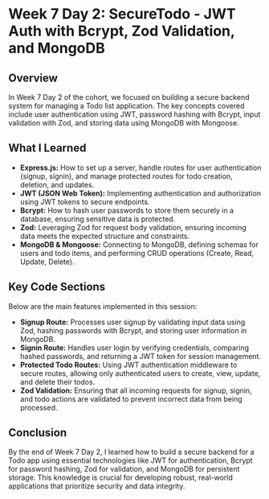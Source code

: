 <h1>Week 7 Day 2: SecureTodo - JWT Auth with Bcrypt, Zod Validation, and MongoDB</h1>

<h2>Overview</h2>
<p>
In Week 7 Day 2 of the cohort, we focused on building a secure backend system for managing a Todo list application. The key concepts covered include user authentication using JWT, password hashing with Bcrypt, input validation with Zod, and storing data using MongoDB with Mongoose.
</p>

<h2>What I Learned</h2>
<ul>
  <li><strong>Express.js:</strong> How to set up a server, handle routes for user authentication (signup, signin), and manage protected routes for todo creation, deletion, and updates.</li>
  <li><strong>JWT (JSON Web Token):</strong> Implementing authentication and authorization using JWT tokens to secure endpoints.</li>
  <li><strong>Bcrypt:</strong> How to hash user passwords to store them securely in a database, ensuring sensitive data is protected.</li>
  <li><strong>Zod:</strong> Leveraging Zod for request body validation, ensuring incoming data meets the expected structure and constraints.</li>
  <li><strong>MongoDB & Mongoose:</strong> Connecting to MongoDB, defining schemas for users and todo items, and performing CRUD operations (Create, Read, Update, Delete).</li>
</ul>

<h2>Key Code Sections</h2>
<p>Below are the main features implemented in this session:</p>
<ul>
  <li><strong>Signup Route:</strong> Processes user signup by validating input data using Zod, hashing passwords with Bcrypt, and storing user information in MongoDB.</li>
  <li><strong>Signin Route:</strong> Handles user login by verifying credentials, comparing hashed passwords, and returning a JWT token for session management.</li>
  <li><strong>Protected Todo Routes:</strong> Using JWT authentication middleware to secure routes, allowing only authenticated users to create, view, update, and delete their todos.</li>
  <li><strong>Zod Validation:</strong> Ensuring that all incoming requests for signup, signin, and todo actions are validated to prevent incorrect data from being processed.</li>
</ul>

<h2>Conclusion</h2>
<p>
By the end of Week 7 Day 2, I learned how to build a secure backend for a Todo app using essential technologies like JWT for authentication, Bcrypt for password hashing, Zod for validation, and MongoDB for persistent storage. This knowledge is crucial for developing robust, real-world applications that prioritize security and data integrity.
</p>
